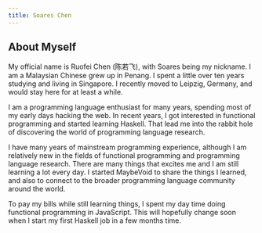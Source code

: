 ```yaml
---
title: Soares Chen
---
```


## About Myself

My official name is Ruofei Chen (陈若飞), with Soares being my nickname. I am a
Malaysian Chinese grew up in Penang. I spent a little over ten years studying
and living in Singapore. I recently moved to Leipzig, Germany, and would stay
here for at least a while.

I am a programming language enthusiast for many years, spending most of my early
days hacking the web. In recent years, I got interested in functional programming
and started learning Haskell. That lead me into the rabbit hole of discovering
the world of programming language research.

I have many years of mainstream programming experience, although I am relatively
new in the fields of functional programming and programming language research.
There are many things that excites me and I am still learning a lot every day.
I started MaybeVoid to share the things I learned, and also to connect to
the broader programming language community around the world.

To pay my bills while still learning things, I spent my day time doing functional
programming in JavaScript. This will hopefully change soon when I start my first
Haskell job in a few months time.
